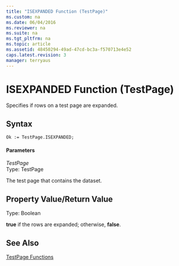 ```yaml
---
title: "ISEXPANDED Function (TestPage)"
ms.custom: na
ms.date: 06/04/2016
ms.reviewer: na
ms.suite: na
ms.tgt_pltfrm: na
ms.topic: article
ms.assetid: 48450294-49ad-47cd-bc3a-f570713e4e52
caps.latest.revision: 3
manager: terryaus
---
```

# ISEXPANDED Function (TestPage)
Specifies if rows on a test page are expanded.  
  
## Syntax  
  
```  
Ok := TestPage.ISEXPANDED;  
```  
  
#### Parameters  
 *TestPage*  
 Type: TestPage  
  
 The test page that contains the dataset.  
  
## Property Value\/Return Value  
 Type: Boolean  
  
 **true** if the rows are expanded; otherwise, **false**.  
  
## See Also  
 [TestPage Functions](TestPage-Functions.md)